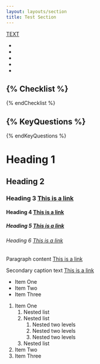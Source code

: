 ```yaml
---
layout: layouts/section
title: Test Section
---
```


<!-- TODO: ADD LINKS to the "" section -->
<!-- TODO: -->

<a href="LINK" target="_blank" rel="noopener noreferrer">TEXT</a>

<ul>
    <li></li>
    <li></li>
    <li></li>
    <li></li>
    <li></li>
</ul>

{% Checklist %}
- 
{% endChecklist %}

{% KeyQuestions %}
- 
{% endKeyQuestions %}

<h1>Heading 1</h1>
<h2>Heading 2</h2>
<h3>Heading 3 <a href="#">This is a link</a></h3>
<h4>Heading 4 <a href="#">This is a link</a></h4>
<h5>Heading 5 <a href="#">This is a link</a></h5>
<h6>Heading 6 <a href="#">This is a link</a></h6>
<p>Paragraph content <a href="#">This is a link</a></p>
<p class="subhead">Secondary caption text <a href="#">This is a link</a></p>
<ul>
    <li>Item One</li>
    <li>Item Two</li>
    <li>Item Three</li>
  </ul>
  <ol>
    <li>Item One
      <ol>
        <li>Nested list</li>
        <li>Nested list
          <ol>
            <li>Nested two levels</li>
            <li>Nested two levels</li>
            <li>Nested two levels</li>
          </ol>
        </li>
        <li>Nested list</li>
      </ol>
    </li>
    <li>Item Two</li>
    <li>Item Three</li>
  </ol>
